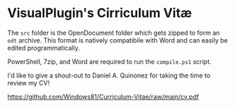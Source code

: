 # VisualPlugin's Cirriculum Vitæ

The `src` folder is the OpenDocument folder which gets zipped to form an `odt` archive. This format is natively compatibile with Word and can easily be edited programmatically.

PowerShell, 7zip, and Word are required to run the `compile.ps1` script.

I'd like to give a shout-out to Daniel A. Quinonez for taking the time to review my CV!

https://github.com/Windows81/Curriculum-Vitae/raw/main/cv.pdf
